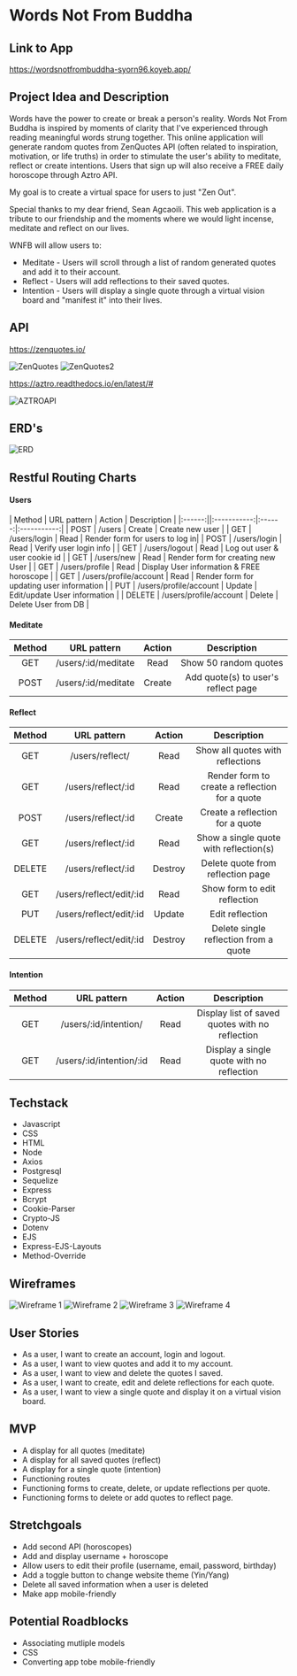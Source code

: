# Words Not From Buddha

## Link to App

https://wordsnotfrombuddha-syorn96.koyeb.app/

## Project Idea and Description

Words have the power to create or break a person's reality. 
Words Not From Buddha is inspired by moments of clarity that I've experienced through reading meaningful words strung together. This online application will generate random quotes from ZenQuotes API (often related to inspiration, motivation, or life truths) in order to stimulate the user's ability to meditate, reflect or create intentions. Users that sign up will also receive a FREE daily horoscope through Aztro API.

My goal is to create a virtual space for users to just "Zen Out".

Special thanks to my dear friend, Sean Agcaoili.
This web application is a tribute to our friendship and the moments where we would light incense, meditate and reflect on our lives.

WNFB will allow users to:
* Meditate - Users will scroll through a list of random generated quotes and add it to their account.
* Reflect - Users will add reflections to their saved quotes.
* Intention - Users will display a single quote through a virtual vision board and "manifest it" into their lives.

## API

https://zenquotes.io/

![ZenQuotes](./public/media/APIProof2.png)
![ZenQuotes2](./public/media/Apiproof.png)

https://aztro.readthedocs.io/en/latest/#

![AZTROAPI](./public/media/AZTRORESTAPI.png)

## ERD's
![ERD](./public/media/ERD.png)


## Restful Routing Charts

#### Users

| Method | URL pattern | Action | Description |
|:------:||:-----------:|:------:|:-----------:|
| POST   | /users | Create | Create new user |
| GET    | /users/login | Read | Render form for users to log in|
| POST   | /users/login | Read | Verify user login info |
| GET    | /users/logout | Read | Log out user & user cookie id |
| GET    | /users/new | Read | Render form for creating new User |
| GET    | /users/profile | Read | Display User information & FREE horoscope |
| GET    | /users/profile/account | Read | Render form for updating user information |
| PUT    | /users/profile/account | Update | Edit/update User information |
| DELETE | /users/profile/account | Delete | Delete User from DB |

#### Meditate
| Method | URL pattern | Action | Description |
|:------:|:------:|:------:|:-----------:|
| GET    | /users/:id/meditate | Read | Show 50 random quotes |
| POST   | /users/:id/meditate | Create | Add quote(s) to user's reflect page |

#### Reflect
| Method | URL pattern | Action | Description |
|:------:|:-----------:|:------:|:-----------:|
| GET    | /users/reflect/ | Read | Show all quotes with reflections |
| GET    | /users/reflect/:id | Read | Render form to create a reflection for a quote |
| POST   | /users/reflect/:id | Create | Create a reflection for a quote |
| GET    | /users/reflect/:id | Read | Show a single quote with reflection(s) |
| DELETE | /users/reflect/:id | Destroy | Delete quote from reflection page |
| GET    | /users/reflect/edit/:id | Read | Show form to edit reflection |
| PUT    | /users/reflect/edit/:id | Update | Edit reflection |
| DELETE | /users/reflect/edit/:id | Destroy | Delete single reflection from a quote |

#### Intention
| Method | URL pattern | Action | Description |
|:------:|:-----------:|:------:|:-----------:|
| GET    | /users/:id/intention/ | Read | Display list of saved quotes with no reflection
| GET    | /users/:id/intention/:id | Read | Display a single quote with no reflection|

## Techstack

* Javascript
* CSS
* HTML
* Node
* Axios
* Postgresql
* Sequelize
* Express
* Bcrypt
* Cookie-Parser
* Crypto-JS
* Dotenv
* EJS
* Express-EJS-Layouts
* Method-Override


## Wireframes
![Wireframe 1](./public/media/Wireframe1.png)
![Wireframe 2](./public/media/Wireframe2.png)
![Wireframe 3](./public/media/Wireframe3.png)
![Wireframe 4](./public/media/Wireframe4.png)

## User Stories

* As a user, I want to create an account, login and logout.
* As a user, I want to view quotes and add it to my account.
* As a user, I want to view and delete the quotes I saved.
* As a user, I want to create, edit and delete reflections for each quote.
* As a user, I want to view a single quote and display it on a virtual vision board.

## MVP
* A display for all quotes (meditate)
* A display for all saved quotes (reflect)
* A display for a single quote (intention)
* Functioning routes
* Functioning forms to create, delete, or update reflections per quote.
* Functioning forms to delete or add quotes to reflect page.

## Stretchgoals
* Add second API (horoscopes)
* Add and display username + horoscope
* Allow users to edit their profile (username, email, password, birthday)
* Add a toggle button to change website theme (Yin/Yang)
* Delete all saved information when a user is deleted
* Make app mobile-friendly

## Potential Roadblocks
* Associating mutliple models
* CSS
* Converting app tobe mobile-friendly
